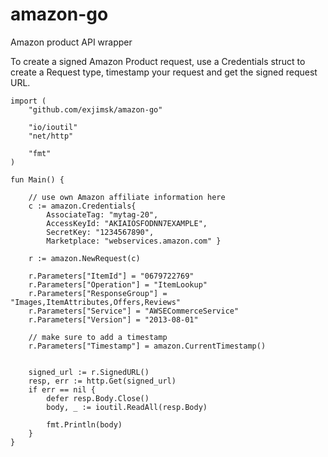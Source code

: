 # amazon-go
Amazon product API wrapper

	
To create a signed Amazon Product request, use a Credentials struct to create a Request type, timestamp your request and get the signed request URL.


	import (
		"github.com/exjimsk/amazon-go"
		
		"io/ioutil"
		"net/http"
		
		"fmt"
	)
	
	fun Main() {

		// use own Amazon affiliate information here
		c := amazon.Credentials{ 
			AssociateTag: "mytag-20", 
			AccessKeyId: "AKIAIOSFODNN7EXAMPLE", 
			SecretKey: "1234567890",
			Marketplace: "webservices.amazon.com" }
	  
		r := amazon.NewRequest(c)

		r.Parameters["ItemId"] = "0679722769"
		r.Parameters["Operation"] = "ItemLookup"
		r.Parameters["ResponseGroup"] = "Images,ItemAttributes,Offers,Reviews"
		r.Parameters["Service"] = "AWSECommerceService"
		r.Parameters["Version"] = "2013-08-01"
		
		// make sure to add a timestamp
		r.Parameters["Timestamp"] = amazon.CurrentTimestamp()

		
		signed_url := r.SignedURL()
		resp, err := http.Get(signed_url)
		if err == nil {
			defer resp.Body.Close()
			body, _ := ioutil.ReadAll(resp.Body)
			
			fmt.Println(body)
		}
	}
